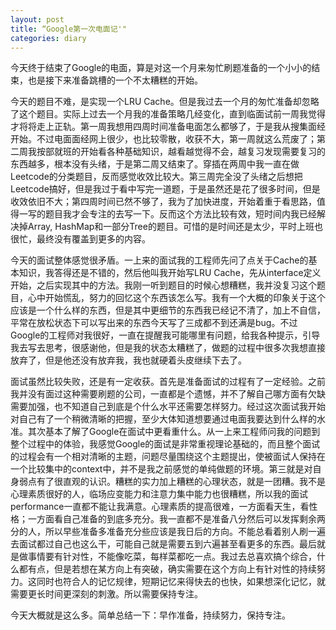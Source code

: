 ```yaml
---
layout: post
title: “Google第一次电面记'"
categories: diary
---	
```


今天终于结束了Google的电面，算是对这一个月来匆忙刷题准备的一个小小的结束，也是接下来准备跳槽的一个不太糟糕的开始。

今天的题目不难，是实现一个LRU Cache。但是我过去一个月的匆忙准备却忽略了这个题目。实际上过去一个月我的准备策略几经变化，直到临面试前一周我觉得才将将走上正轨。第一周我想用四周时间准备电面怎么都够了，于是我从搜集面经开始。不过电面面经网上很少，也比较零散，收获不大，第一周就这么荒废了；第二周我按部就班的开始看各种基础知识，越看越觉得不会，越复习发现需要复习的东西越多，根本没有头绪，于是第二周又结束了。穿插在两周中我一直在做Leetcode的分类题目，反而感觉收效比较大。第三周完全没了头绪之后想把Leetcode搞好，但是我过于看中写完一道题，于是虽然还是花了很多时间，但是收效依旧不大；第四周时间已然不够了，我为了加快进度，开始着重于看思路，值得一写的题目我才会专注的去写一下。反而这个方法比较有效，短时间内我已经解决掉Array, HashMap和一部分Tree的题目。可惜的是时间还是太少，平时上班也很忙，最终没有覆盖到更多的内容。

今天的面试整体感觉很矛盾。一上来的面试我的工程师先问了点关于Cache的基本知识，我答得还是不错的，然后他叫我开始写LRU Cache，先从interface定义开始，之后实现其中的方法。我刚一听到题目的时候心想糟糕，我并没复习这个题目，心中开始慌乱，努力的回忆这个东西该怎么写。我有一个大概的印象关于这个应该是一个什么样的东西，但是其中更细节的东西我已经记不清了，加上不自信，平常在放松状态下可以写出来的东西今天写了三成都不到还满是bug。不过Google的工程师对我很好，一直在提醒我可能哪里有问题，给我各种提示，引导我去写去思考，很感谢他，但是我的状态太糟糕了，做题的过程中很多次我想直接放弃了，但是他还没有放弃我，我也就硬着头皮继续下去了。

面试虽然比较失败，还是有一定收获。首先是准备面试的过程有了一定经验。之前我并没有面过这种需要刷题的公司，一直都是个遗憾，并不了解自己哪方面有欠缺需要加强，也不知道自己到底是个什么水平还需要怎样努力。经过这次面试我开始对自己有了一个稍微清晰的把握，至少大体知道想要通过电面我要达到什么样的水准。其次基本了解了Google在面试中更看重什么。从一上来工程师问我的问题到整个过程中的体验，我感觉Google的面试是非常重视理论基础的，而且整个面试的过程会有一个相对清晰的主题，问题尽量围绕这个主题提出，使被面试人保持在一个比较集中的context中，并不是我之前感觉的单纯做题的环境。第三就是对自身弱点有了很直观的认识。糟糕的实力加上糟糕的心理状态，就是一团糟。我不是心理素质很好的人，临场应变能力和注意力集中能力也很糟糕，所以我的面试performance一直都不能让我满意。心理素质的提高很难，一方面看天生，看性格；一方面看自己准备的到底多充分。我一直都不是准备八分然后可以发挥剩余两分的人，所以早些准备多准备充分些应该是我日后的方向。不能总看着别人刷一遍去面试都过自己也这么干，可能自己就是需要五到六遍甚至看更多的东西。最后就是做事情要有针对性，不能像吃菜，每样菜都吃一点。我过去总喜欢搞个综合，什么都有点，但是若想在某方向上有突破，确实需要在这个方向上有针对性的持续努力。这同时也符合人的记忆规律，短期记忆来得快去的也快，如果想深化记忆，就需要更长时间更深刻的刺激。所以需要保持专注。

今天大概就是这么多。简单总结一下：早作准备，持续努力，保持专注。